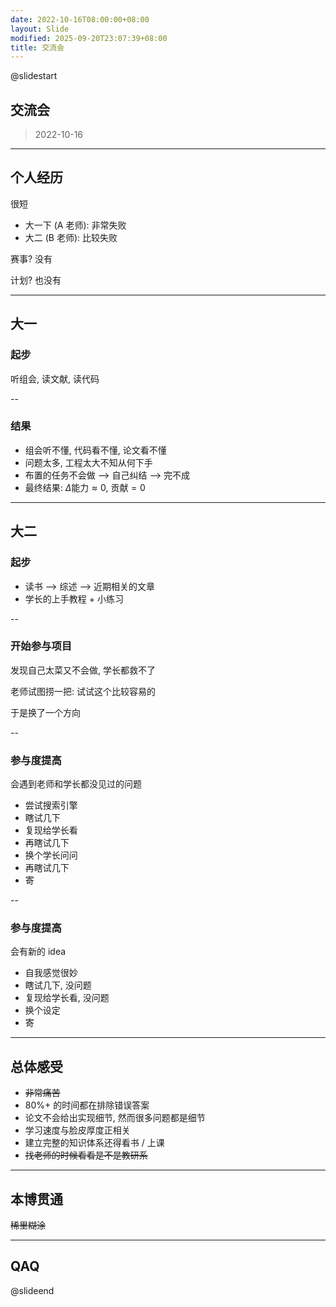```yaml
---
date: 2022-10-16T08:00:00+08:00
layout: Slide
modified: 2025-09-20T23:07:39+08:00
title: 交流会
---
```


@slidestart

## 交流会

> 2022-10-16

---

## 个人经历

很短

- 大一下 (A 老师): 非常失败
- 大二 (B 老师): 比较失败

赛事? 没有

计划? 也没有

---

## 大一

### 起步

听组会, 读文献, 读代码

--

### 结果

- 组会听不懂, 代码看不懂, 论文看不懂
- 问题太多, 工程太大不知从何下手
- 布置的任务不会做 --> 自己纠结 --> 完不成
- 最终结果: $\Delta{\text{能力}} \approx 0$, $\text{贡献} = 0$

---

## 大二

### 起步

- 读书 --> 综述 --> 近期相关的文章
- 学长的上手教程 + 小练习

--

### 开始参与项目

发现自己太菜又不会做, 学长都救不了

老师试图捞一把: 试试这个比较容易的

于是换了一个方向

--

### 参与度提高

会遇到老师和学长都没见过的问题

- 尝试搜索引擎
- 瞎试几下
- 复现给学长看
- 再瞎试几下
- 换个学长问问
- 再瞎试几下
- 寄

--

### 参与度提高

会有新的 idea

- 自我感觉很妙
- 瞎试几下, 没问题
- 复现给学长看, 没问题
- 换个设定
- 寄

---

## 总体感受

- ~~非常痛苦~~
- 80%+ 的时间都在排除错误答案
- 论文不会给出实现细节, 然而很多问题都是细节
- 学习速度与脸皮厚度正相关
- 建立完整的知识体系还得看书 / 上课
- ~~找老师的时候看看是不是教研系~~

---

## 本博贯通

~~稀里糊涂~~

---

## QAQ

@slideend
